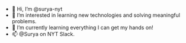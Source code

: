 - 👋 Hi, I’m @surya-nyt
- 👀 I’m interested in learning new technologies and solving meaningful problems.
- 🌱 I’m currently learning everything I can get my hands on!
- 📫 @Surya on NYT Slack.

<!---
surya-nyt/surya-nyt is a ✨ special ✨ repository because its `README.md` (this file) appears on your GitHub profile.
You can click the Preview link to take a look at your changes.
--->
